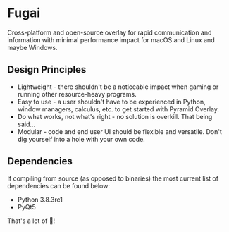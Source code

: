 # Fugai
Cross-platform and open-source overlay for rapid communication and information with minimal performance impact for macOS and Linux and maybe Windows.

## Design Principles

- Lightweight - there shouldn't be a noticeable impact when gaming or running other resource-heavy programs.
- Easy to use - a user shouldn't have to be experienced in Python, window managers, calculus, etc. to get started with Pyramid Overlay.
- Do what works, not what's right - no solution is overkill. That being said...
- Modular - code and end user UI should be flexible and versatile. Don't dig yourself into a hole with your own code.

## Dependencies

If compiling from source (as opposed to binaries) the most current list of dependencies can be found below:
- Python 3.8.3rc1
- PyQt5

That's a lot of 🥧!